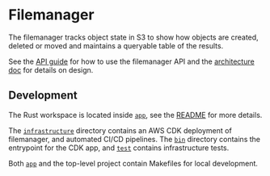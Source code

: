# Filemanager

The filemanager tracks object state in S3 to show how objects are created, deleted or moved and maintains a queryable
table of the results.

See the [API guide][api] for how to use the filemanager API and the [architecture doc][architecture] for details on design.

## Development

The Rust workspace is located inside [`app`][app], see the [README][readme] for more details.

The [`infrastructure`][infrastructure] directory contains an AWS CDK deployment of filemanager, and automated CI/CD pipelines. The
[`bin`][bin] directory contains the entrypoint for the CDK app, and [`test`][test] contains infrastructure tests.

Both [`app`][app] and the top-level project contain Makefiles for local development.

[readme]: app/README.md
[app]: app
[bin]: bin
[infrastructure]: infrastructure
[test]: test
[api]: app/docs/API_GUIDE.md
[architecture]: app/docs/ARCHITECTURE.md

